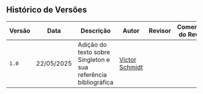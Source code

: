 

## Histórico de Versões

| Versão | Data | Descrição | Autor | Revisor | Comentário do Revisor |
| -- | -- | -- | -- | -- | -- |
| `1.0`  | 22/05/2025 | Adição do texto sobre Singleton e sua referência bibliográfica | [Víctor Schmidt](https://github.com/moonshinerd) | | |